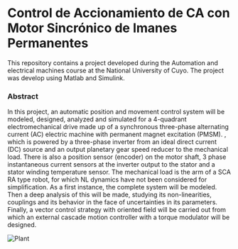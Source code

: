 # Control de Accionamiento de CA con Motor Sincrónico de Imanes Permanentes
This repository contains a project developed during the Automation and electrical machines course at the National University of Cuyo. The project was develop using Matlab and Simulink.

### Abstract

In this project, an automatic position and movement control system will be modeled, designed, analyzed and simulated for a 4-quadrant electromechanical drive made up of a synchronous three-phase alternating current (AC) electric machine with permanent magnet excitation (PMSM). , which is powered by a three-phase inverter from an ideal direct current (DC) source and an output planetary gear speed reducer to the mechanical load. There is also a position sensor (encoder) on the motor shaft, 3 phase instantaneous current sensors at the inverter output to the stator and a stator winding temperature sensor. The mechanical load is the arm of a SCA RA type robot, for which NL dynamics have not been considered for simplification. As a first instance, the complete system will be modeled. Then a deep analysis of this will be made, studying its non-linearities, couplings and its behavior in the face of uncertainties in its parameters. Finally, a vector control strategy with oriented field will be carried out from which an external cascade motion controller with a torque modulator will be designed.

![Plant](http://url/to/img.png)